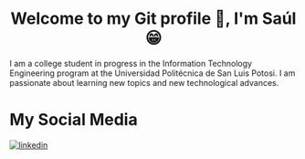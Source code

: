 <p>
  <h1 align=center>Welcome to my Git profile 👋, I'm Saúl 😁</h1>
</p>
<p>I am a college student in progress in the Information Technology Engineering program 
at the Universidad Politécnica de San Luis Potosi. I am passionate about learning new 
topics and new technological advances.</p>
<p>
  <h1>My Social Media</h1>
</p>
<div>
  <a href="www.linkedin.com/in/saulcervantes" target="_blank">
    <img src="https://img.shields.io/badge/LinkedIn-0077B5?style=for-the-badge&logo=linkedin&logoColor=white" alt="linkedin" />
  </a>
</div>

<!--
**SaulC18/SaulC18** is a ✨ _special_ ✨ repository because its `README.md` (this file) appears on your GitHub profile.

Here are some ideas to get you started:

- 🔭 I’m currently working on ...
- 🌱 I’m currently learning ...
- 👯 I’m looking to collaborate on ...
- 🤔 I’m looking for help with ...
- 💬 Ask me about ...
- 📫 How to reach me: ...
- 😄 Pronouns: ...
- ⚡ Fun fact: ...
-->

